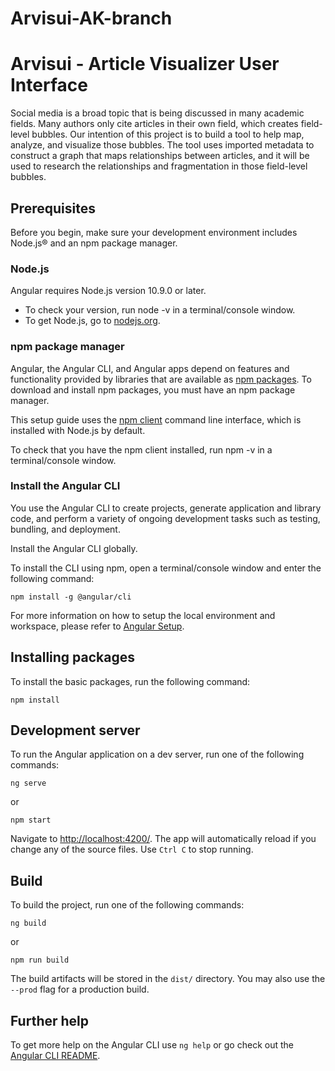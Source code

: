 # Arvisui-AK-branch

# Arvisui - Article Visualizer User Interface

Social media is a broad topic that is being discussed in many academic fields. Many authors only cite articles in their own field, which creates field-level bubbles. Our intention of this project is to build a tool to help map, analyze, and visualize those bubbles. The tool uses imported metadata to construct a graph that maps relationships between articles, and it will be used to research the relationships and fragmentation in those field-level bubbles.

## Prerequisites

Before you begin, make sure your development environment includes Node.js® and an npm package manager.

### Node.js

Angular requires Node.js version 10.9.0 or later.
- To check your version, run node -v in a terminal/console window.
- To get Node.js, go to [nodejs.org](https://nodejs.org/en/).

### npm package manager

Angular, the Angular CLI, and Angular apps depend on features and functionality provided by libraries that are available as [npm packages](https://docs.npmjs.com/getting-started/what-is-npm). To download and install npm packages, you must have an npm package manager.

This setup guide uses the [npm client](https://docs.npmjs.com/cli/install) command line interface, which is installed with Node.js by default.

To check that you have the npm client installed, run npm -v in a terminal/console window.

### Install the Angular CLI

You use the Angular CLI to create projects, generate application and library code, and perform a variety of ongoing development tasks such as testing, bundling, and deployment.

Install the Angular CLI globally.

To install the CLI using npm, open a terminal/console window and enter the following command:
```
npm install -g @angular/cli
```
For more information on how to setup the local environment and workspace, please refer to [Angular Setup](https://angular.io/guide/setup-local).

## Installing packages
To install the basic packages, run the following command:
```
npm install
```

## Development server

To run the Angular application on a dev server, run one of the following commands:
```
ng serve
```
or
```
npm start
```
Navigate to [http://localhost:4200/](http://localhost:4200/). The app will automatically reload if you change any of the source files. Use `Ctrl C` to stop running.

## Build

To build the project, run one of the following commands:
```
ng build
```
or
```
npm run build
```
The build artifacts will be stored in the `dist/` directory. You may also use the `--prod` flag for a production build.

## Further help

To get more help on the Angular CLI use `ng help` or go check out the [Angular CLI README](https://github.com/angular/angular-cli/blob/master/README.md).
